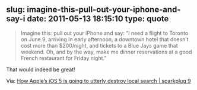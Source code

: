 slug: imagine-this-pull-out-your-iphone-and-say-i
date: 2011-05-13 18:15:10
type: quote
---

> Imagine this: pull out your iPhone and say: “I need a flight to Toronto on June 9, arriving in early afternoon, a downtown hotel that doesn’t cost more than $200/night, and tickets to a Blue Jays game that weekend. Oh, and by the way, make me dinner reservations at a good French restaurant for Friday night.”

That would indeed be great!

 Via: [How Apple’s iOS 5 is going to utterly destroy local search | sparkplug 9](http://sparkplug9.com/how-apples-ios-5-is-going-to-utterly-reinvent-local-mobile-search/)
